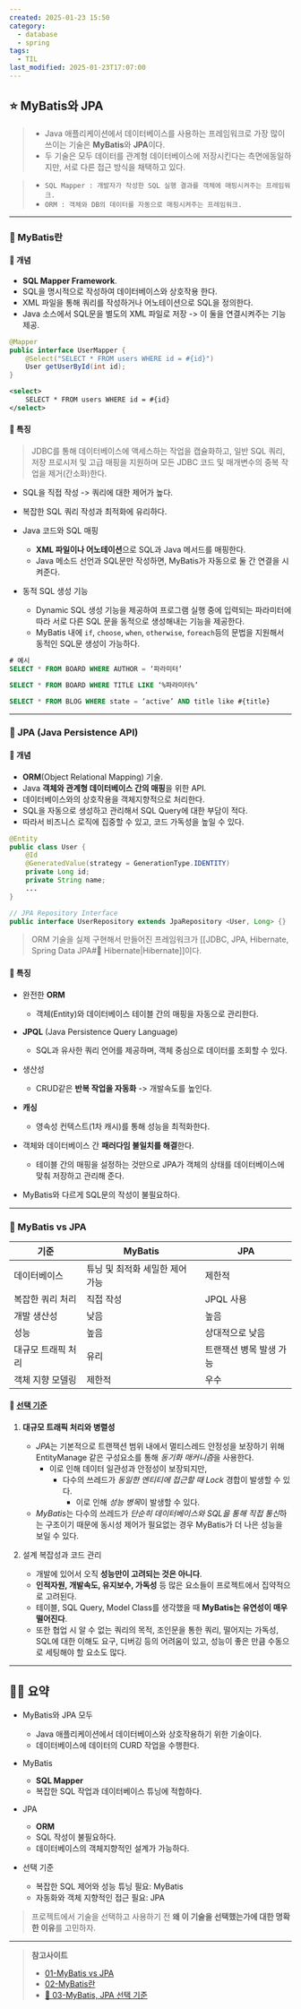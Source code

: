 ```yaml
---
created: 2025-01-23 15:50
category:
  - database
  - spring
tags:
  - TIL
last_modified: 2025-01-23T17:07:00
---
```

## ⭐ MyBatis와 JPA
> - Java 애플리케이션에서 데이터베이스를 사용하는 프레임워크로 가장 많이 쓰이는 기술은 **MyBatis**와 **JPA**이다.
> - 두 기술은 모두 데이터를 관계형 데이터베이스에 저장시킨다는 측면에동일하지만, 서로 다른 접근 방식을 채택하고 있다.

> - `SQL Mapper : 개발자가 작성한 SQL 실행 결과를 객체에 매핑시켜주는 프레임워크.`
> - `ORM : 객체와 DB의 데이터를 자동으로 매핑시켜주는 프레임워크.`

---
### 🍪 MyBatis란
#### 🍬 개념
- **SQL Mapper Framework**.
- SQL을 명시적으로 작성하여 데이터베이스와 상호작용 한다.
- XML 파일을 통해 쿼리를 작성하거나 어노테이션으로 SQL을 정의한다.
- Java 소스에서 SQL문을 별도의 XML 파일로 저장 -> 이 둘을 연결시켜주는 기능 제공.

```java
@Mapper
public interface UserMapper {
	@Select("SELECT * FROM users WHERE id = #{id}")
	User getUserById(int id);
}
```

```xml
<select>
	SELECT * FROM users WHERE id = #{id}
</select>
```

#### 🍬 특징
> JDBC를 통해 데이터베이스에 액세스하는 작업을 캡슐화하고, 일반 SQL 쿼리, 저장 프로시저 및 고급 매핑을 지원하며 모든 JDBC 코드 및 매개변수의 중복 작업을 제거(간소화)한다.

- SQL을 직접 작성 -> 쿼리에 대한 제어가 높다.

- 복잡한 SQL 쿼리 작성과 최적화에 유리하다.

- Java 코드와 SQL 매핑
	- **XML 파일이나 어노테이션**으로 SQL과 Java 메서드를 매핑한다.
	- Java 메소드 선언과 SQL문만 작성하면, MyBatis가 자동으로 둘 간 연결을 시켜준다.

- 동적 SQL 생성 기능
	- Dynamic SQL 생성 기능을 제공하여 프로그램 실행 중에 입력되는 파라미터에 따라 서로 다른 SQL 문을 동적으로 생성해내는 기능을 제공한다.
	- MyBatis 내에 `if`, `choose`, `when`, `otherwise`, `foreach`등의 문법을 지원해서 동적인 SQL문 생성이 가능하다.
```sql
# 예시
SELECT * FROM BOARD WHERE AUTHOR = ‘파라미터’

SELECT * FROM BOARD WHERE TITLE LIKE ‘%파라미터%’

SELECT * FROM BLOG WHERE state = ‘active’ AND title like #{title}
```
---
### 🍪 JPA (Java Persistence API)
#### 🍬 개념
- **ORM**(Object Relational Mapping) 기술.
- Java **객체와 관계형 데이터베이스 간의 매핑**을 위한 API.
- 데이터베이스와의 상호작용을 객체지향적으로 처리한다.
- SQL을 자동으로 생성하고 관리해서 SQL Query에 대한 부담이 적다.
- 따라서 비즈니스 로직에 집중할 수 있고, 코드 가독성을 높일 수 있다.

```java
@Entity
public class User {
	@Id
	@GeneratedValue(strategy = GenerationType.IDENTITY)
	private Long id;
	private String name;
	...
}
```

```java
// JPA Repository Interface
public interface UserRepository extends JpaRepository <User, Long> {}
```

> ORM 기술을 실제 구현해서 만들어진 프레임워크가 [[JDBC, JPA, Hibernate, Spring Data JPA#🍪 Hibernate|Hibernate]]이다.
#### 🍬 특징
- 완전한 **ORM**
	- 객체(Entity)와 데이터베이스 테이블 간의 매핑을 자동으로 관리한다.
- **JPQL** (Java Persistence Query Language)
	- SQL과 유사한 쿼리 언어를 제공하며, 객체 중심으로 데이터를 조회할 수 있다.
- 생산성
	- CRUD같은 **반복 작업을 자동화** -> 개발속도를 높인다.
- **캐싱**
	- 영속성 컨텍스트(1차 캐시)를 통해 성능을 최적화한다.

- 객체와 데이터베이스 간 **패러다임 불일치를 해결**한다.
	- 테이블 간의 매핑을 설정하는 것만으로 JPA가 객체의 상태를 데이터베이스에 맞춰 저장하고 관리해 준다.

- MyBatis와 다르게 SQL문의 작성이 불필요하다.
---
### 🍪 MyBatis vs JPA

|기준|MyBatis|JPA|
|---|---|---|
|데이터베이스|튜닝 및 최적화 세밀한 제어 가능|제한적|
|복잡한 쿼리 처리|직접 작성|JPQL 사용|
|개발 생산성|낮음|높음|
|성능|높음|상대적으로 낮음|
|대규모 트래픽 처리|유리|트랜잭션 병목 발생 가능|
|객체 지향 모델링|제한적|우수|

#### 🍬 [선택 기준](https://jimoou.github.io/database/2024/10/11/post15.html)
1. **대규모 트래픽 처리와 병렬성**
	- *JPA*는 기본적으로 트랜잭션 범위 내에서 멀티스레드 안정성을 보장하기 위해 EntityManage 같은 구성요소를 통해 *동기화 매커니즘*을 사용한다.
		- 이로 인해 데이터 일관성과 안정성이 보장되지만,
			- 다수의 쓰레드가 *동일한 엔티티에 접근할 때 Lock* 경합이 발생할 수 있다. 
				- 이로 인해 *성능 병목*이 발생할 수 있다.
	- *MyBatis*는 다수의 쓰레드가 *단순히 데이터베이스와 SQL을 통해 직접 통신*하는 구조이기 때문에 동시성 제어가 필요없는 경우 MyBatis가 더 나은 성능을 보일 수 있다.

2. 설계 복잡성과 코드 관리
	- 개발에 있어서 오직 **성능만이 고려되는 것은 아니다**.
	- **인적자원, 개발속도, 유지보수, 가독성** 등 많은 요소들이 프로젝트에서 집약적으로 고려된다.
	- 테이블, SQL Query, Model Class를 생각했을 때 **MyBatis는 유연성이 매우 떨어진다**.
	- 또한 협업 시 알 수 없는 쿼리의 목적, 조인문을 통한 쿼리, 떨어지는 가독성, SQL에 대한 이해도 요구, 디버깅 등의 어려움이 있고, 성능이 좋은 만큼 수동으로 세팅해야 할 요소도 많다. 
---
## 🧙‍♂️ 요약
- MyBatis와 JPA 모두
	- Java 애플리케이션에서 데이터베이스와 상호작용하기 위한 기술이다.
	- 데이터베이스에 데이터의 CURD 작업을 수행한다.

- MyBatis
	- **SQL Mapper**
	- 복잡한 SQL 작업과 데이터베이스 튜닝에 적합하다.

- JPA
	- **ORM**
	- SQL 작성이 불필요하다.
	- 데이터베이스의 객체지향적인 설계가 가능하다.

- 선택 기준
	- 복잡한 SQL 제어와 성능 튜닝 필요: MyBatis
	- 자동화와 객체 지향적인 접근 필요: JPA

> 프로젝트에서 기술을 선택하고 사용하기 전 **왜 이 기술을 선택했는가에 대한 명확한 이유**를 고민하자.
---
> **참고사이트**
> - [01-MyBatis vs JPA](https://www.elancer.co.kr/blog/detail/231)
> - [02-MyBatis란](https://khj93.tistory.com/entry/MyBatis-MyBatis%EB%9E%80-%EA%B0%9C%EB%85%90-%EB%B0%8F-%ED%95%B5%EC%8B%AC-%EC%A0%95%EB%A6%AC)
> - [📌 03-MyBatis, JPA 선택 기준](https://jimoou.github.io/database/2024/10/11/post15.html)
